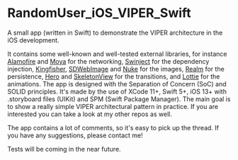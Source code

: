 # RandomUser_iOS_VIPER_Swift
A small app (written in Swift) to demonstrate the VIPER architecture in the iOS development.

It contains some well-known and well-tested external libraries, for instance [Alamofire](https://github.com/Alamofire/Alamofire) and [Moya](https://github.com/Moya/Moya) for the networking, [Swinject](https://github.com/Swinject/Swinject) for the dependency injection, [Kingfisher](https://github.com/onevcat/Kingfisher), [SDWebImage](https://github.com/SDWebImage/SDWebImage) and [Nuke](https://github.com/kean/Nuke) for the images, [Realm](https://github.com/realm/realm-cocoa) for the persistence, [Hero](https://github.com/HeroTransitions/Hero) and [SkeletonView](https://github.com/Juanpe/SkeletonView) for the transitions, and [Lottie](https://github.com/airbnb/lottie-ios) for the animations. The app is designed with the Separation of Concern (SoC) and SOLID principles. It's made by the use of XCode 11+, Swift 5+, iOS 13+ with .storyboard files (UIKit) and SPM (Swift Package Manager). The main goal is to show a really simple VIPER architectural pattern in practice. If you are interested you can take a look at my other repos as well.

The app contains a lot of comments, so it's easy to pick up the thread. If you have any suggestions, please contact me!

Tests will be coming in the near future.
